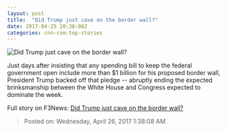 ```yaml
---
layout: post
title:  "Did Trump just cave on the border wall?"
date: 2017-04-25 20:38:08Z
categories: cnn-com-top-stories
---
```


![Did Trump just cave on the border wall?](http://i2.cdn.cnn.com/cnnnext/dam/assets/170424155818-trump-at-carrier-super-tease.jpg)

Just days after insisting that any spending bill to keep the federal government open include more than $1 billion for his proposed border wall, President Trump backed off that pledge -- abruptly ending the expected brinksmanship between the White House and Congress expected to dominate the week.


Full story on F3News: [Did Trump just cave on the border wall?](http://www.f3nws.com/n/DvaZPG)

> Posted on: Wednesday, April 26, 2017 1:38:08 AM
